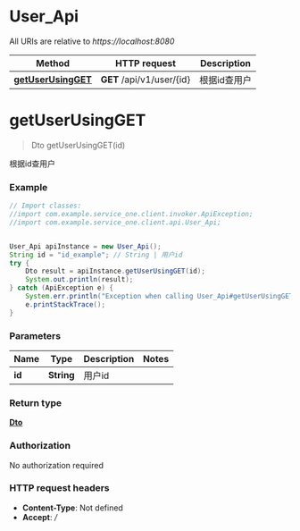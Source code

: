 # User_Api

All URIs are relative to *https://localhost:8080*

Method | HTTP request | Description
------------- | ------------- | -------------
[**getUserUsingGET**](User_Api.md#getUserUsingGET) | **GET** /api/v1/user/{id} | 根据id查用户


<a name="getUserUsingGET"></a>
# **getUserUsingGET**
> Dto getUserUsingGET(id)

根据id查用户

### Example
```java
// Import classes:
//import com.example.service_one.client.invoker.ApiException;
//import com.example.service_one.client.api.User_Api;


User_Api apiInstance = new User_Api();
String id = "id_example"; // String | 用户id
try {
    Dto result = apiInstance.getUserUsingGET(id);
    System.out.println(result);
} catch (ApiException e) {
    System.err.println("Exception when calling User_Api#getUserUsingGET");
    e.printStackTrace();
}
```

### Parameters

Name | Type | Description  | Notes
------------- | ------------- | ------------- | -------------
 **id** | **String**| 用户id |

### Return type

[**Dto**](Dto.md)

### Authorization

No authorization required

### HTTP request headers

 - **Content-Type**: Not defined
 - **Accept**: */*

